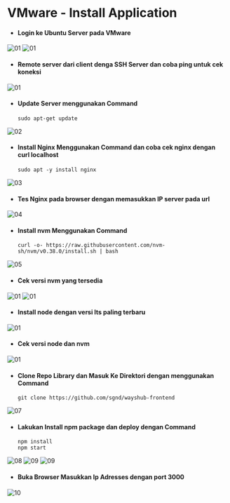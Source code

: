 # VMware - Install Application

* #### Login ke Ubuntu Server pada VMware
![01](assets/Selection_343.png)
![01](assets/Selection_344.png)

* #### Remote server dari client denga SSH Server dan coba ping untuk cek koneksi 
![01](assets/Selection_346.png)

* #### Update Server menggunakan Command
    `sudo apt-get update`

![02](assets/Selection_347.png)

* #### Install Nginx Menggunakan Command dan coba cek nginx dengan curl localhost
    `sudo apt -y install nginx`

![03](assets/Selection_348.png)
* #### Tes Nginx pada browser dengan memasukkan IP server pada url
![04](assets/Selection_349.png)

* #### Install nvm Menggunakan Command
    ```
    curl -o- https://raw.githubusercontent.com/nvm-sh/nvm/v0.38.0/install.sh | bash
    ```

![05](assets/354.png)

* #### Cek versi nvm yang tersedia
![01](assets/Selection_355.png)
![01](assets/Selection_356.png)

* #### Install node dengan versi lts paling terbaru
![01](assets/Selection_357.png)

* #### Cek versi node dan nvm
![01](assets/Selection_359.png)

* #### Clone Repo Library dan Masuk Ke Direktori dengan menggunakan Command
    `git clone https://github.com/sgnd/wayshub-frontend`

![07](assets/Selection_360.png)

* #### Lakukan Install npm package dan deploy dengan Command
    ```
    npm install
    npm start
    ```

![08](assets/Selection_361.png)
![09](assets/Selection_365.png)
![09](assets/Selection_366.png)

* #### Buka Browser Masukkan Ip Adresses dengan port 3000

![10](assets/Selection_363.png)
